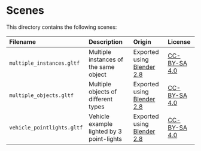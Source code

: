 Scenes
=========

This directory contains the following scenes:

| Filename                   | Description                               | Origin                                                 | License                                                         |
|:---------------------------|:------------------------------------------|:-------------------------------------------------------|:----------------------------------------------------------------|
| `multiple_instances.gltf`  | Multiple instances of the same object     | Exported using [Blender 2.8](https://www.blender.org/) | [CC-BY-SA 4.0](https://creativecommons.org/licenses/by-sa/4.0/) |
| `multiple_objects.gltf`    | Multiple objects of different types       | Exported using [Blender 2.8](https://www.blender.org/) | [CC-BY-SA 4.0](https://creativecommons.org/licenses/by-sa/4.0/) |
| `vehicle_pointlights.gltf` | Vehicle example lighted by 3 point-lights | Exported using [Blender 2.8](https://www.blender.org/) | [CC-BY-SA 4.0](https://creativecommons.org/licenses/by-sa/4.0/) |